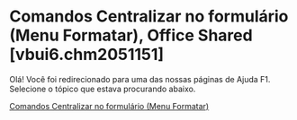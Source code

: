 
# Comandos Centralizar no formulário (Menu Formatar), Office Shared [vbui6.chm2051151]

Olá! Você foi redirecionado para uma das nossas páginas de Ajuda F1. Selecione o tópico que estava procurando abaixo.

[Comandos Centralizar no formulário (Menu Formatar)](http://msdn.microsoft.com/library/a5bbf162-1a42-47ee-dded-f6d22969d0fd%28Office.15%29.aspx)
